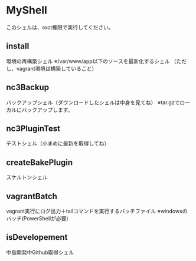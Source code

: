 # MyShell

このシェルは、root権限で実行してください。

## install 
環境の再構築シェル
※/var/www/app以下のソースを最新化するシェル
（ただし、vagrant環境は構築していること）


## nc3Backup
バックアップシェル（ダウンロードしたシェルは中身を見てね）
※tar.gzでローカルにバックアップします。


## nc3PluginTest
テストシェル（小まめに最新を取得してね）


## createBakePlugin
スケルトンシェル


## vagrantBatch
vagrant実行にログ出力＋tailコマンドを実行するバッチファイル
※windowsのバッチ(PowerShellが必要)


## isDevelopement
中島開発中Github取得シェル

